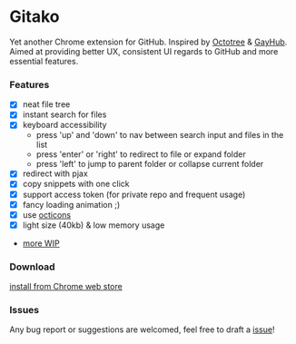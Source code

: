 # Gitako

Yet another Chrome extension for GitHub. Inspired by [Octotree](https://github.com/buunguyen/octotree) & [GayHub](https://github.com/jawil/GayHub). Aimed at providing better UX, consistent UI regards to GitHub and more essential features.

### Features

- [x] neat file tree
- [x] instant search for files
- [x] keyboard accessibility
  - press 'up' and 'down' to nav between search input and files in the list
  - press 'enter' or 'right' to redirect to file or expand folder
  - press 'left' to jump to parent folder or collapse current folder
- [x] redirect with pjax
- [x] copy snippets with one click
- [x] support access token (for private repo and frequent usage)
- [x] fancy loading animation ;)
- [x] use [octicons](https://octicons.github.com)
- [x] light size (40kb) & low memory usage
- [more WIP](https://github.com/EnixCoda/Gitako/projects/1)

### Download

[install from Chrome web store](https://chrome.google.com/webstore/detail/gitako/giljefjcheohhamkjphiebfjnlphnokk)

### Issues

Any bug report or suggestions are welcomed, feel free to draft a [issue](https://github.com/EnixCoda/Gitako/issues/)!
